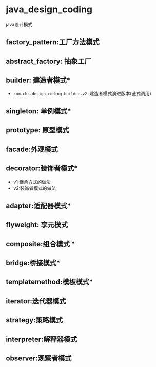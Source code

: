 # java_design_coding
java设计模式

## factory_pattern:工厂方法模式

## abstract_factory: 抽象工厂

## builder: 建造者模式*
* `com.chc.design_coding.builder.v2` :建造者模式演进版本(链式调用)

## singleton: 单例模式*

## prototype: 原型模式

## facade:外观模式

## decorator:装饰者模式*
* v1:继承方式的做法
* v2:装饰者模式的做法

## adapter:适配器模式*

## flyweight: 享元模式

## composite:组合模式 *

## bridge:桥接模式*

## templatemethod:模板模式*

## iterator:迭代器模式

## strategy:策略模式

## interpreter:解释器模式

## observer:观察者模式
